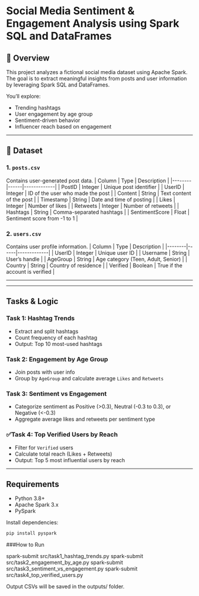 # Social Media Sentiment & Engagement Analysis using Spark SQL and DataFrames

## 📘 Overview
This project analyzes a fictional social media dataset using Apache Spark. The goal is to extract meaningful insights from posts and user information by leveraging Spark SQL and DataFrames.

You’ll explore:
- Trending hashtags
- User engagement by age group
- Sentiment-driven behavior
- Influencer reach based on engagement

---

## 📂 Dataset

### 1. `posts.csv`
Contains user-generated post data.
| Column | Type | Description |
|--------|------|-------------|
| PostID | Integer | Unique post identifier |
| UserID | Integer | ID of the user who made the post |
| Content | String | Text content of the post |
| Timestamp | String | Date and time of posting |
| Likes | Integer | Number of likes |
| Retweets | Integer | Number of retweets |
| Hashtags | String | Comma-separated hashtags |
| SentimentScore | Float | Sentiment score from -1 to 1 |

### 2. `users.csv`
Contains user profile information.
| Column | Type | Description |
|--------|------|-------------|
| UserID | Integer | Unique user ID |
| Username | String | User’s handle |
| AgeGroup | String | Age category (Teen, Adult, Senior) |
| Country | String | Country of residence |
| Verified | Boolean | True if the account is verified |

---



---

## Tasks & Logic

###  Task 1: Hashtag Trends
- Extract and split hashtags
- Count frequency of each hashtag
- Output: Top 10 most-used hashtags

###  Task 2: Engagement by Age Group
- Join posts with user info
- Group by `AgeGroup` and calculate average `Likes` and `Retweets`

###  Task 3: Sentiment vs Engagement
- Categorize sentiment as Positive (>0.3), Neutral (-0.3 to 0.3), or Negative (<-0.3)
- Aggregate average likes and retweets per sentiment type

### ✅Task 4: Top Verified Users by Reach
- Filter for `Verified` users
- Calculate total reach (Likes + Retweets)
- Output: Top 5 most influential users by reach

---

##  Requirements
- Python 3.8+
- Apache Spark 3.x
- PySpark

Install dependencies:
```bash
pip install pyspark
```

###How to Run

spark-submit src/task1_hashtag_trends.py
spark-submit src/task2_engagement_by_age.py
spark-submit src/task3_sentiment_vs_engagement.py
spark-submit src/task4_top_verified_users.py

Output CSVs will be saved in the outputs/ folder.
